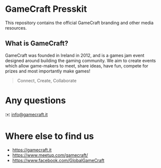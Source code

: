# GameCraft Presskit
This repository contains the official GameCraft branding and other media resources.

## What is GameCraft?
GameCraft was founded in Ireland in 2012, and is a games jam event designed around building the gaming community. We aim to create events which allow game-makers to meet, share ideas, have fun, compete for prizes and most importantly make games!

> Connect, Create, Collaborate

# Any questions
✉️ info@gamecraft.it

# Where else to find us
* https://gamecraft.it
* https://www.meetup.com/gamecraft/
* https://www.facebook.com/GlobalGameCraft
